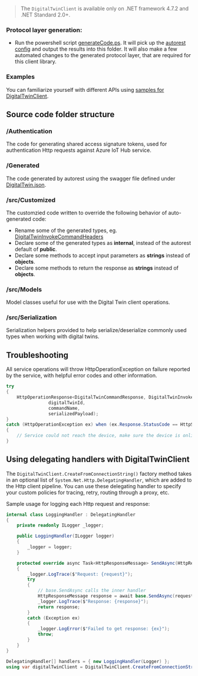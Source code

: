   > The `DigitalTwinClient` is available only on .NET framework 4.7.2 and .NET Standard 2.0+.

### Protocol layer generation:
- Run the powershell script [generateCode.ps](./generateCode.ps1). It will pick up the [autorest config](./autorest.md) and output the results into this folder. It will also make a few automated changes to the generated protocol layer, that are required for this client library.

### Examples

You can familiarize yourself with different APIs using [samples for DigitalTwinClient](https://github.com/Azure-Samples/azure-iot-samples-csharp/tree/feature/digitaltwin/iot-hub/Samples/service/DigitalTwinClientSamples).

## Source code folder structure

### /Authentication

The code for generating shared access signature tokens, used for authentication Http requests against Azure IoT Hub service.

### /Generated

The code generated by autorest using the swagger file defined under [DigitalTwin.json](./DigitalTwin.json).

### /src/Customized

The customzied code written to override the following behavior of auto-generated code:

- Rename some of the generated types, eg. [DigitalTwinInvokeCommandHeaders](./Customized/DigitalTwinInvokeCommandHeaders.cs)
- Declare some of the generated types as **internal**, instead of the autorest default of **public**.
- Declare some methods to accept input parameters as **strings** instead of **objects**.
- Declare some methods to return the response as **strings** instead of **objects**.

### /src/Models

Model classes useful for use with the Digital Twin client operations.

### /src/Serialization

Serialization helpers provided to help serialize/deserialize commonly used types when working with digital twins.

## Troubleshooting

All service operations will throw HttpOperationException on failure reported by the service, with helpful error codes and other information.

```csharp
try
{
    HttpOperationResponse<DigitalTwinCommandResponse, DigitalTwinInvokeCommandHeaders> invokeCommandResponse = await digitalTwinClient.InvokeCommandAsync(
                digitalTwinId,
                commandName,
                serializedPayload);
}
catch (HttpOperationException ex) when (ex.Response.StatusCode == HttpStatusCode.NotFound)
{
    // Service could not reach the device, make sure the device is online.
}
```

## Using delegating handlers with DigitalTwinClient

The `DigitalTwinClient.CreateFromConnectionString()` factory method takes in an optional list of `System.Net.Http.DelegatingHandler`, which are added to the Http client pipeline. You can use these delegating handler to specify your custom policies for tracing, retry, routing through a proxy, etc.

Sample usage for logging each Http request and response:
```csharp
internal class LoggingHandler : DelegatingHandler
{
    private readonly ILogger _logger;

    public LoggingHandler(ILogger logger)
    {
        _logger = logger;
    }

    protected override async Task<HttpResponseMessage> SendAsync(HttpRequestMessage request, CancellationToken cancellationToken)
    {
        _logger.LogTrace($"Request: {request}");
        try
        {
            // base.SendAsync calls the inner handler
            HttpResponseMessage response = await base.SendAsync(request, cancellationToken);
            _logger.LogTrace($"Response: {response}");
            return response;
        }
        catch (Exception ex)
        {
            _logger.LogError($"Failed to get response: {ex}");
            throw;
        }
    }
}

DelegatingHandler[] handlers = { new LoggingHandler(Logger) };
using var digitalTwinClient = DigitalTwinClient.CreateFromConnectionString(connectionString, handlers);

```